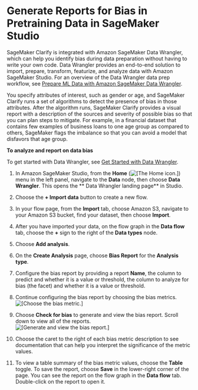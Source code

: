 # Generate Reports for Bias in Pretraining Data in SageMaker Studio<a name="clarify-data-bias-reports-ui"></a>

SageMaker Clarify is integrated with Amazon SageMaker Data Wrangler, which can help you identify bias during data preparation without having to write your own code\. Data Wrangler provides an end\-to\-end solution to import, prepare, transform, featurize, and analyze data with Amazon SageMaker Studio\. For an overview of the Data Wrangler data prep workflow, see [Prepare ML Data with Amazon SageMaker Data Wrangler](data-wrangler.md)\.

You specify attributes of interest, such as gender or age, and SageMaker Clarify runs a set of algorithms to detect the presence of bias in those attributes\. After the algorithm runs, SageMaker Clarify provides a visual report with a description of the sources and severity of possible bias so that you can plan steps to mitigate\. For example, in a financial dataset that contains few examples of business loans to one age group as compared to others, SageMaker flags the imbalance so that you can avoid a model that disfavors that age group\.

**To analyze and report on data bias**

To get started with Data Wrangler, see [Get Started with Data Wrangler](data-wrangler-getting-started.md)\.

1. In Amazon SageMaker Studio, from the **Home** \(![\[The Home icon.\]](http://docs.aws.amazon.com/sagemaker/latest/dg/images/studio/icons/house.png)\) menu in the left panel, navigate to the **Data** node, then choose **Data Wrangler**\. This opens the ** Data Wrangler landing page** in Studio\. 

1. Choose the **\+ Import data** button to create a new flow\. 

1. In your flow page, from the **Import** tab, choose Amazon S3, navigate to your Amazon S3 bucket, find your dataset, then choose **Import**\. 

1. After you have imported your data, on the flow graph in the **Data flow** tab, choose the **\+** sign to the right of the **Data types** node\. 

1. Choose **Add analysis**\. 

1. On the **Create Analysis** page, choose **Bias Report** for the **Analysis type**\. 

1. Configure the bias report by providing a report **Name**, the column to predict and whether it is a value or threshold, the column to analyze for bias \(the facet\) and whether it is a value or threshold\. 

1. Continue configuring the bias report by choosing the bias metrics\.  
![\[Choose the bias metric.\]](http://docs.aws.amazon.com/sagemaker/latest/dg/images/clarify-data-wrangler-configure-bias-metrics.png)

1. Choose **Check for bias** to generate and view the bias report\. Scroll down to view all of the reports\.   
![\[Generate and view the bias report.\]](http://docs.aws.amazon.com/sagemaker/latest/dg/images/clarify-data-wrangler-create-bias-report.png)

1. Choose the caret to the right of each bias metric description to see documentation that can help you interpret the significance of the metric values\. 

1. To view a table summary of the bias metric values, choose the **Table** toggle\. To save the report, choose **Save** in the lower\-right corner of the page\. You can see the report on the flow graph in the **Data flow** tab\. Double\-click on the report to open it\. 